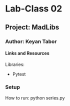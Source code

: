 # Lab-Class 02
## Project: MadLibs

### Author: Keyan Tabor

#### Links and Resources
Libraries:
- Pytest


### Setup
 How to run: python series.py

